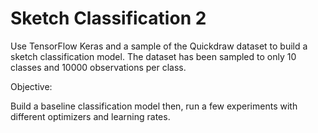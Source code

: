 # Sketch Classification 2

Use TensorFlow Keras and a sample of the Quickdraw dataset to build a sketch classification model. The dataset has been sampled to only 10 classes and 10000 observations per class.

Objective:

Build a baseline classification model then, run a few experiments with different optimizers and learning rates.
